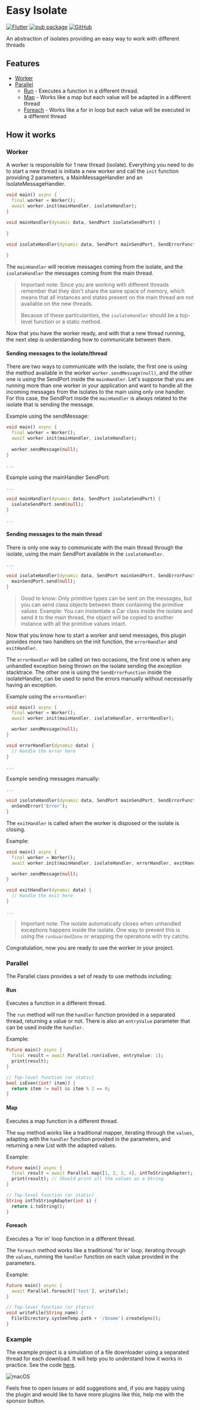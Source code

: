 # Easy Isolate
[![Flutter](https://img.shields.io/badge/Flutter-%2302569B.svg?style=flat&logo=appveyor&logo=Flutter&logoColor=white)](https://flutter.dev)
[![pub package](https://img.shields.io/pub/v/easy_isolate.svg)](https://pub.dartlang.org/packages/easy_isolate)
[![GitHub](https://img.shields.io/badge/github-%23121011.svg?style=flat&logo=github&logoColor=white)](https://github.com/lubritto/easy_isolate)

An abstraction of isolates providing an easy way to work with different threads

## Features
 - [Worker](#worker)
 - [Parallel](#parallel) 
    - [Run](#parallel-run) - Executes a function in a different thread.
    - [Map](#parallel-map) -  Works like a map but each value will be adapted in a different thread
    - [Foreach](#parallel-foreach) - Works like a for in loop but each value will be executed in a different thread
   
## How it works

### Worker <a id="worker"></a>

A worker is responsible for 1 new thread (isolate). Everything you need to do to start a new thread is initiate
a new worker and call the `init` function providing 2 parameters, a MainMessageHandler and an IsolateMessageHandler.

```dart
void main() async {
  final worker = Worker();
  await worker.init(mainHandler, isolateHandler);  
}

void mainHandler(dynamic data, SendPort isolateSendPort) {
  
}

void isolateHandler(dynamic data, SendPort mainSendPort, SendErrorFunction onSendError) {
  
}
```

The `mainHandler` will receive messages coming from the isolate, and the `isolateHandler` the messages coming from the
main thread.

> Important note: Since you are working with different threads remember that they don't share the same space of memory,
> which means that all instances and states present on the main thread are not available on the new threads.
>
> Because of these particularities, the `isolateHandler` should be a top-level function or a static method.

Now that you have the worker ready, and with that a new thread running, the next step is understanding how to
communicate between them.

#### Sending messages to the isolate/thread

There are two ways to communicate with the isolate, the first one is using the method available in the worker
`worker.sendMessage(null)`, and the other one is using the SendPort inside the `mainHandler`. Let's suppose that you
are running more than one worker in your application and want to handle all the incoming messages from the isolates
to the main using only one handler. For this case, the SendPort inside the `mainHandler` is always related to the
isolate that is sending the message.

Example using the sendMessage:

```dart
void main() async {
  final worker = Worker();
  await worker.init(mainHandler, isolateHandler);
  
  worker.sendMessage(null);
}

...
```

Example using the mainHandler SendPort:

```dart
...

void mainHandler(dynamic data, SendPort isolateSendPort) {
  isolateSendPort.send(null);
}

...
```

#### Sending messages to the main thread

There is only one way to communicate with the main thread through the isolate, using the main SendPort available in the
`isolateHandler`.


```dart
...

void isolateHandler(dynamic data, SendPort mainSendPort, SendErrorFunction onSendError) {
  mainSendPort.send(null);
}
```

> Good to know: Only primitive types can be sent on the messages, but you can send class objects between them containing
> the primitive values. Example: You can instantiate a Car class inside the isolate and send it to the main thread, the
> object will be copied to another instance with all the primitive values intact.

Now that you know how to start a worker and send messages, this plugin provides more two handlers on the init function,
the `errorHandler` and `exitHandler`.

The `errorHandler` will be called on two occasions, the first one is when any
unhandled exception being thrown on the isolate sending the exception stacktrace. The other one is using the
`SendErrorFunction` inside the isolateHandler, can be used to send the errors manually without necessarily having an
exception.

Example using the `errorHandler`:

```dart
void main() async {
  final worker = Worker();
  await worker.init(mainHandler, isolateHandler, errorHandler);

  worker.sendMessage(null);
}

void errorHandler(dynamic data) {
  // Handle the error here
}

...
```

Example sending messages manually:

```dart
...

void isolateHandler(dynamic data, SendPort mainSendPort, SendErrorFunction onSendError) {
  onSendError('Error');
}
```

The `exitHandler` is called when the worker is disposed or the isolate is closing.

Example:

```dart
void main() async {
  final worker = Worker();
  await worker.init(mainHandler, isolateHandler, errorHandler, exitHandler);

  worker.sendMessage(null);
}

void exitHandler(dynamic data) {
  // Handle the exit here
}

...
```

> Important note: The isolate automatically closes when unhandled exceptions happens inside the isolate. One way to 
> prevent this is using the `runGuardedZone` or wrapping the operations with try catchs.

Congratulation, now you are ready to use the worker in your project.

### Parallel <a id="parallel"></a>

The Parallel class provides a set of ready to use methods including:

#### Run <a id="parallel-run"></a>

Executes a function in a different thread.

The `run` method will run the `handler` function provided in a separated thread, returning a value or not. There is 
also an `entryValue` parameter that can be used inside the `handler`.

Example:

```dart
Future main() async {
  final result = await Parallel.run(isEven, entryValue: 1);
  print(result);
}

// Top-level function (or static)
bool isEven({int? item}) {
  return item != null && item % 2 == 0;
}
```

#### Map <a id="parallel-map"></a>

Executes a map function in a different thread.

The `map` method works like a traditional mapper, iterating through the `values`, adapting with the `handler` function 
provided in the parameters, and returning a new List with the adapted values.

Example:

```dart
Future main() async {
  final result = await Parallel.map([1, 2, 3, 4], intToStringAdapter);
  print(result); // Should print all the values as a String
}

// Top-level function (or static)
String intToStringAdapter(int i) {
  return i.toString();
}
```

#### Foreach <a id="parallel-foreach"></a>

Executes a 'for in' loop function in a different thread.

The `foreach` method works like a traditional 'for in' loop, iterating through the `values`, running the `handler` 
function on each value provided in the parameters.

Example:

```dart
Future main() async {
  await Parallel.foreach(['test'], writeFile);
}

// Top-level function (or static)
void writeFile(String name) {
  File(Directory.systemTemp.path + '/$name').createSync();
}
```

###  Example

The example project is a simulation of a file downloader using a separated thread for each download. It will help you to 
understand how it works in practice. See the code [here](https://github.com/lubritto/easy_isolate/blob/main/example/lib/main.dart).

![macOS](https://github.com/lubritto/easy_isolate/blob/main/assets/gifs/example.gif)

Feels free to open issues or add suggestions and, if you are happy using the plugin and would like to have more plugins
like this, help me with the sponsor button.